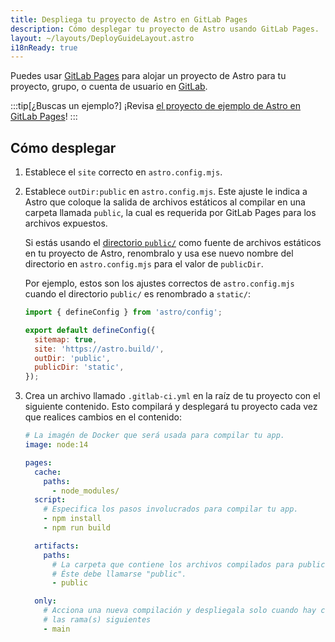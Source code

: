 ```yaml
---
title: Despliega tu proyecto de Astro en GitLab Pages
description: Cómo desplegar tu proyecto de Astro usando GitLab Pages.
layout: ~/layouts/DeployGuideLayout.astro
i18nReady: true
---
```


Puedes usar [GitLab Pages](https://pages.gitlab.io/) para alojar un proyecto de Astro para tu proyecto, grupo, o cuenta de usuario en [GitLab](https://about.gitlab.com/).

:::tip[¿Buscas un ejemplo?]
¡Revisa [el proyecto de ejemplo de Astro en GitLab Pages](https://gitlab.com/pages/astro)!
:::

## Cómo desplegar

1. Establece el `site` correcto en `astro.config.mjs`.
2. Establece `outDir:public` en `astro.config.mjs`. Este ajuste le indica a Astro que coloque la salida de archivos estáticos al compilar en una carpeta llamada `public`, la cual es requerida por GitLab Pages para los archivos expuestos.

   Si estás usando el [directorio `public/`](/es/core-concepts/project-structure/#public) como fuente de archivos estáticos en tu proyecto de Astro, renombralo y usa ese nuevo nombre del directorio en `astro.config.mjs` para el valor de `publicDir`.

   Por ejemplo, estos son los ajustes correctos de `astro.config.mjs` cuando el directorio `public/` es renombrado a `static/`:

   ```js
   import { defineConfig } from 'astro/config';

   export default defineConfig({
     sitemap: true,
     site: 'https://astro.build/',
     outDir: 'public',
     publicDir: 'static',
   });
   ```

3. Crea un archivo llamado `.gitlab-ci.yml` en la raíz de tu proyecto con el siguiente contenido. Esto compilará y desplegará tu proyecto cada vez que realices cambios en el contenido:

   ```yaml
   # La imagén de Docker que será usada para compilar tu app.
   image: node:14

   pages:
     cache:
       paths:
         - node_modules/
     script:
       # Especifica los pasos involucrados para compilar tu app.
       - npm install
       - npm run build

     artifacts:
       paths:
         # La carpeta que contiene los archivos compilados para publicarse.
         # Éste debe llamarse "public".
         - public

     only:
       # Acciona una nueva compilación y despliegala solo cuando hay cambios en
       # las rama(s) siguientes
       - main
   ```
